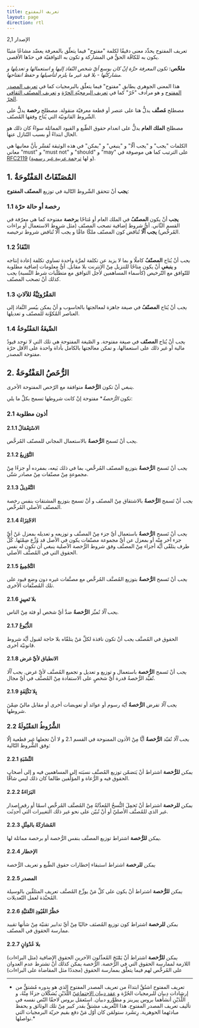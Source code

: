 ```yaml
---
title: تعريف المفتوح
layout: page
direction: rtl
---
```


الإصدار 2,1

تعريف المفتوح يحدِّد معنى دقيقًا لكلمة "مفتوح" فيما يتعلّق بالمعرفة يعضّد مشاعًا متينًا يكون به للكافّة الحقُّ في المشاركة و تكون به التوافقيّة في حدّها الأقصى.

**ملخّص:** *تكون المعرفة حرَّة إنْ كان بوسع أيّ شخص النّفاذ إليها و استعمالها و تعديلها و مشاركتُها - بلا قيد غير ما يلزم لتأصيلها و حفظ انفتاحها.*

هذا المعنى الجوهري يطابق "مفتوح" فيما يتعلّق بالبرمجيات كما في [تعريف المصدر المفتوح](https://ar.wikipedia.org/wiki/%D8%AA%D8%B9%D8%B1%D9%8A%D9%81_%D8%A7%D9%84%D9%85%D8%B5%D8%AF%D8%B1_%D8%A7%D9%84%D9%85%D9%81%D8%AA%D9%88%D8%AD) و هو مرادف "حُرّ" كما في [تعريف البرمجيّة الحرّة](https://ar.wikipedia.org/wiki/%D8%AA%D8%B9%D8%B1%D9%8A%D9%81_%D8%A7%D9%84%D8%A8%D8%B1%D9%85%D8%AC%D9%8A%D8%A9_%D8%A7%D9%84%D8%AD%D8%B1%D9%91%D8%A9) و [تعريف المصنّف الثقافي الحرّ](https://ar.wikipedia.org/wiki/%D8%AA%D8%B9%D8%B1%D9%8A%D9%81_%D8%A7%D9%84%D9%85%D8%B5%D9%86%D9%91%D9%81_%D8%A7%D9%84%D8%AB%D9%82%D8%A7%D9%81%D9%8A_%D8%A7%D9%84%D8%AD%D8%B1%D9%91).

مصطلح **مُصنَّف** يدلُّ هنا على عنصر أو قطعة معرفيّة منقولة.
مصطلح **رخصة** يدلُّّ على الشّروط القانونيّة التي يُتاح وفقها المُصنّف.

مصطلح **الملك العام** يدلُّ على انعدام حقوق الطّبع و القيود المماثلة سواءٌ كان ذلك هو الحال ابتداءً أو بسبب التّنازل عنها.

الكلمات "يجب" و "يجب ألّا" و "ينبغي" و "يمكن" في هذه الوثيقة تُفسَّر بأنَّ معانيها هي معاني "must" و "must not" و "should" و "may" على الترتيب كما هي موصوفة في [RFC2119](https://tools.ietf.org/html/rfc2119) (و لها [ترجمة عربية غير رسمية](https://arabdigitalexpression.org/wiki/RFC2119)).

## 1. المُصَنّفَاتُ المَفْتُوحَةُ

**يجب** أنْ تتحقق الشّروط التّالية في توزيع **المصنّف المفتوح**:

### 1.1 رخصة أو حالة حرّة

**يجب** أنْ يكون **المصنّفُ** في الملك العام أو مُتاحًا **برخصة** مفتوحة كما هي معرّفة في القسم الثّاني. أيُّ شروط إضافية تصحب المصنّف (مثل شروط الاستعمال أو براءات المُرخِّص) **يجب ألّا** تُناقض كون المصنّف ملكًا عامًّا و يجب ألَّا تُناقض شروط ترخيصه.

### 1.2 النّفَاذُ

*يجب* أنْ يُتاح **المصنّفُ** كاملًا و بما لا يزيد عن تكلفة لمرَّة واحدة تساوي تكلفة إعادة إنتاجه و **ينبغي** أنْ يكون متاحًا للتنزيل مِنْ الإنترنت بلا مقابل.
أيُّ معلومات إضافية مطلوبة للتّوافق مع التّرخيص (كأسماء المساهمين لأجل التوافق مع متطلّبات شرط النِّسبة) *يجب* كذلك أنْ تصحب المصنّف.

### 1.3 المَقْرُوئِيَّةُ للآلاتِ
*يجب* أنْ يُتاح **المصنّفُ** في صيغة جاهزة لمعالجتها بالحاسوب و أنْ يمكن بيُسر النَّفاذ إلى العناصر المُكوِّنة للمصنّف و تعديلها.

### 1.4 الصِّيغَةُ المَفْتُوحَةُ
*يجب* أنْ يُتاح **المصنّف** في صيغة مفتوحة. و الصّيغة المفتوحة هي تلك التي لا توجد قيودٌ مالية أو غير ذلك على استعمالها، و تمكن معالجتها بالكامل بأداة واحدة على الأقل حرّة مفتوحة المصدر.

## 2. الرُّخَصُ المَفْتُوحَةُ

*ينبغي* أنْ تكون **الرُّخصةُ** متوافقة مع الرّخص المفتوحة الأخرى.

تكون *الرُّخصةُ** مفتوحة إنْ كانت شروطها تسمح بكلِّ ما يلي:

### 2.1 أذون مطلوبة

#### 2.1.1 الاسْتِعْمَالُ

*يجب* أنْ تَسمح **الرُّخصةُ** بالاستعمال المجاني للمصنّف المُرخَّص.

#### 2.1.2 التَّوْزِيعُ

*يجب* أنْ تَسمح **الرُّخصةُ** بتوزيع المصنّف المُرخَّص، بما في ذلك بَيعه، بمفرده أو جزءًا مِنْ مجموعةٍ مِنْ مصنّفات مِنْ مصادر شتّى.

#### 2.1.3 التَّعْدِيلُ

*يجب* أنْ تَسمح **الرُّخصةُ** بالاشتقاق مِنْ المصنّف و أنْ تسمح بتوزيع المشتقات بنفس رخصة المصنّف الأصلي المُرخَّص.

#### 2.1.4 الاجْتِزَاءُ

*يجب* أنْ تَسمح **الرُّخصةُ** باستعمال أيِّ جزء مِنْ المصنَّف و توزيعه و تعديله بمعزل عَنْ أيِّ جزء آخر مِنْه أو بمعزل عن أيِّ مجموعة مصنّفات يكون في الأصل قد وُزِّع ضِمْنَها. كُلُّ طرف يتلقّى أيَّة أجزاء مِنْ المصنَّف وفق شروط الرُّخصة الأصلية *ينبغي* أن تكون له نفس الحقوق التي في المُصنَّف الأصلي.

#### 2.1.5 التَّجْمِيعُ

*يجب* أنْ تَسمح **الرُّخصةُ** بتوزيع المُصنَّف المُرخَّص مع مصنَّفات غيره دون وضع قيود على تلك المُصنَّفات الأخرى.

#### 2.1.6 بلا تَميِيزٍ

*يجب ألّا* تُميِّز **الرُّخصةُ** ضدَّ أيِّ شخص أو فئة مِنْ الناس.

#### 2.1.7 الذُّيُوعُ

الحقوق في المُصنَّف *يجب* أنْ تكون نافذة لكلِّ مَنْ يتلقّاه بلا حاجة لقبول أيَّة شروط قانونيّة أخرى.

#### 2.1.8 الانطباق لأيِّ غرض

*يجب* أنْ تَسمح **الرُّخصة** باستعمال و توزيع و تعديل و تجميع المُصنَّف لأيِّ غرض. *يجب ألّا* تُقيِّد الرُّخصةُ قدرة أيَّ شخصٍ على الاستفادة مِنْ المُصنَّف في أيِّ مجال.

#### 2.1.9 بِلا تَكْلِفَةٍ

*يجب ألّا* تفرض **الرُّخصةُ** أيّة رسوم أو عوائد أو تعويضات أخرى أو مقابل ماليّ ضِمْنَ شروطها.

### 2.2 الشُّرُوطُ المَقْبُولَةُ

*يجب ألّا* تُقيّد **الرُّخصةُ** أيًّا مِنْ الأذون الممنوحة في القسم 2.1 و لا أنْ تجعلها غير قطعية إلّا وفق الشُّروط التّالية:

#### 2.2.1 النِّسْبَةِ

*يمكن* **للرُّخصة** اشتراط أنْ يَتضمّن توزيع المُصنَّف نسبَته إلى المساهمين فيه و إلى أصحاب الحقوق فيه و الرُّعاة و المؤلِّفين طالما كان ذلك ليس شاقًّا.

#### 2.2.2 البَرَاءَةُ

*يمكن* **للرخصة** اشتراط أنْ تَحمِلَ النُّسخُ المُعدَّلةُ مِنْ المُصنَّف المُرخَّص اسمًا أو رقم إصدار غير الذي للمُصنَّف الأصليّ أو أنْ تُبيّن على نحو غير ذلك التغييرات التي أُحدِثَت.

#### 2.2.3 المُشارَكَةُ بالمِثْلِ

*يمكن* **للرُّخصة** اشتراط توزيع المصنَّف بنفس الرُّخصة أو برخصة مماثلة لها.

#### 2.2.4 الإخطار

*يمكن* **للرخصة** اشتراط استبقاء إخطارات حقوق الطّبع و تعريف الرُّخصة

#### 2.2.5 المصدر

*يمكن* **للرُّخصة** اشتراط أنْ يكون على كلِّ مَنْ يوزِّع المُصنَّف تعريف المتلقِّين بالوسيلة المُحبَّذة لعمل التّعديلات.

#### 2.2.6 حَظْرُ القُيُودِ التِّقنَيَّةِ

*يمكن* **للرخصة** اشتراط كون توزيع المُصنَف خاليًا مِنْ أيِّ تدابير تقنيّة مِنْ شأنها تقييد ممارسة الحقوق في المصنّف.

#### 2.2.7 بلا عُدْوَانٍ

*يمكن* **للرُّخصة** اشتراط أنْ يَمَْنَحَ المُعدِّلون الآخرين الحقوق الإضافية (مثل البراءات) اللازمة لممارسة الحقوق التي في الرُّخصة. الرُّخصة يمكن كذلك أنْ تشترط عدم العدوان على المُرخَّص لهم فيما يتعلّق بممارسة الحقوق (مجددًا مثل المقاضاة على البراءات)

----
* تعريف المفتوح اشتُقَّ ابتداءً من تعريف المصدر المفتوح الذي هو بدوره مُشتقٌّ من إرشادات دِبيان للبرمجيات الحُرَّة و [عقد دبيان الاجتماعيّ](https://www.debian.org/social_contract.ar.html) اللَّذَيْنِ يُشكّلان جزءًا مِنْهُ، و اللَّذَيْنِ أنشأهما بروس پيرينز و مطوِّرو دبيان. استَعمَل بروس لاحقًا النّص نفسه في تأليف تعريف المصدر المفتوح. هذا التَّعريف مشتقٌّ بقدر كبير مِنْ تلك الوثائق و يحفظ مبادئهما الحوهرية. رِتشَرد ستولمَن كان أوّل مَنْ دفع بقيم حريّة البرمجيات التي نواصلها.*
